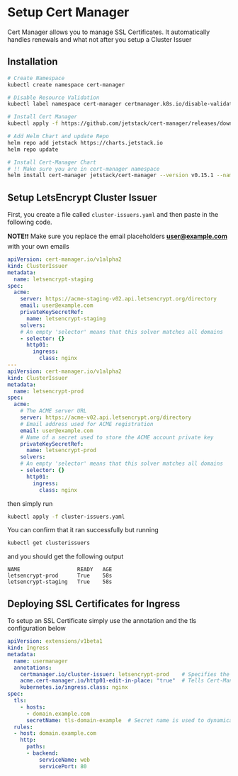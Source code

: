 # Setup Cert Manager

Cert Manager allows you to manage SSL Certificates. It automatically handles renewals and what not after you setup a Cluster Issuer

## Installation

```bash
# Create Namespace
kubectl create namespace cert-manager

# Disable Resource Validation
kubectl label namespace cert-manager certmanager.k8s.io/disable-validation=true

# Install Cert Manager
kubectl apply -f https://github.com/jetstack/cert-manager/releases/download/v0.15.1/cert-manager.crds.yaml

# Add Helm Chart and update Repo
helm repo add jetstack https://charts.jetstack.io
helm repo update

# Install Cert-Manager Chart
# !! Make sure you are in cert-manager namespace
helm install cert-manager jetstack/cert-manager --version v0.15.1 --namespace cert-manager
```

## Setup LetsEncrypt Cluster Issuer

First, you create a file called `cluster-issuers.yaml` and then paste in the following code.

**NOTE**❗❗ Make sure you replace the email placeholders **user@example.com** with your own emails

```yaml
apiVersion: cert-manager.io/v1alpha2
kind: ClusterIssuer
metadata:
  name: letsencrypt-staging
spec:
  acme:
    server: https://acme-staging-v02.api.letsencrypt.org/directory
    email: user@example.com
    privateKeySecretRef:
      name: letsencrypt-staging
    solvers:
    # An empty 'selector' means that this solver matches all domains
    - selector: {}
      http01:
        ingress:
          class: nginx
---
apiVersion: cert-manager.io/v1alpha2
kind: ClusterIssuer
metadata:
  name: letsencrypt-prod
spec:
  acme:
    # The ACME server URL
    server: https://acme-v02.api.letsencrypt.org/directory
    # Email address used for ACME registration
    email: user@example.com
    # Name of a secret used to store the ACME account private key
    privateKeySecretRef:
      name: letsencrypt-prod
    solvers:
    # An empty 'selector' means that this solver matches all domains
    - selector: {}
      http01:
        ingress:
          class: nginx
```

then simply run

```bash
kubectl apply -f cluster-issuers.yaml
```

You can confirm that it ran successfully but running

```bash
kubectl get clusterissuers
```
and you should get the following output
```
NAME                  READY   AGE
letsencrypt-prod      True    58s
letsencrypt-staging   True    58s
```

## Deploying SSL Certificates for Ingress

To setup an SSL Certificate simply use the annotation and the tls configuration below

```yaml
apiVersion: extensions/v1beta1
kind: Ingress
metadata:
  name: usermanager
  annotations:
    certmanager.io/cluster-issuer: letsencrypt-prod    # Specifies the Cluster Issuer to use
    acme.cert-manager.io/http01-edit-in-place: "true"  # Tells Cert-Manager to override this ingress temporarily
    kubernetes.io/ingress.class: nginx
spec:
  tls:
    - hosts:
      - domain.example.com
      secretName: tls-domain-example  # Secret name is used to dynamically generate the secret
  rules:
  - host: domain.example.com
    http:
      paths:
      - backend:
          serviceName: web
          servicePort: 80
```
